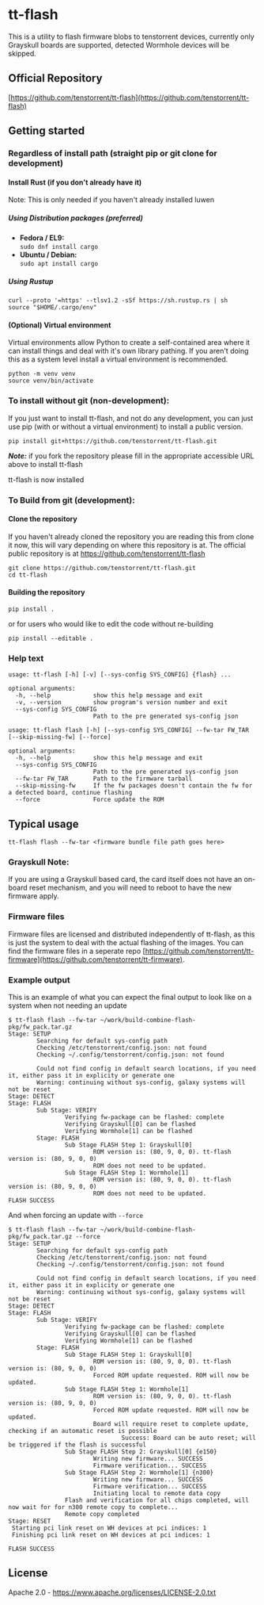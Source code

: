 # tt-flash

This is a utility to flash firmware blobs to tenstorrent devices, currently only Grayskull boards are supported, detected Wormhole devices will be skipped.

## Official Repository

[https://github.com/tenstorrent/tt-flash](https://github.com/tenstorrent/tt-flash)

## Getting started

### Regardless of install path (straight pip or git clone for development)
#### Install Rust (if you don't already have it)
Note: This is only needed if you haven't already installed luwen
##### Using Distribution packages (preferred)
* **Fedora / EL9:** <br/> `sudo dnf install cargo`
* **Ubuntu / Debian:** <br/> `sudo apt install cargo`
##### Using Rustup
```
curl --proto '=https' --tlsv1.2 -sSf https://sh.rustup.rs | sh
source "$HOME/.cargo/env"
```

#### (Optional) Virtual environment
Virtual environments allow Python to create a self-contained area where it can
install things and deal with it's own library pathing.  If you aren't doing
this as a system level install a virtual environment is recommended.

```
python -m venv venv
source venv/bin/activate
```

### To install without git (non-development):

If you just want to install tt-flash, and not do any development, you can just
use pip (with or without a virtual environment) to install a public version.

```
pip install git+https://github.com/tenstorrent/tt-flash.git
```

***Note:*** if you fork the repository please fill in the appropriate accessible URL above to install tt-flash

tt-flash is now installed

### To Build from git (development):

#### Clone the repository

If you haven't already cloned the repository you are reading this from clone
it now, this will vary depending on where this repository is at.  The official
public repository is at https://github.com/tenstorrent/tt-flash

```
git clone https://github.com/tenstorrent/tt-flash.git
cd tt-flash
```

#### Building the repository

```
pip install .
```

or for users who would like to edit the code without re-building

```
pip install --editable .
```

### Help text
```
usage: tt-flash [-h] [-v] [--sys-config SYS_CONFIG] {flash} ...

optional arguments:
  -h, --help            show this help message and exit
  -v, --version         show program's version number and exit
  --sys-config SYS_CONFIG
                        Path to the pre generated sys-config json

usage: tt-flash flash [-h] [--sys-config SYS_CONFIG] --fw-tar FW_TAR [--skip-missing-fw] [--force]

optional arguments:
  -h, --help            show this help message and exit
  --sys-config SYS_CONFIG
                        Path to the pre generated sys-config json
  --fw-tar FW_TAR       Path to the firmware tarball
  --skip-missing-fw     If the fw packages doesn't contain the fw for a detected board, continue flashing
  --force               Force update the ROM
```

## Typical usage
```
tt-flash flash --fw-tar <firmware bundle file path goes here>
```

### Grayskull Note:
If you are using a Grayskull based card, the card itself does not have an on-board reset mechanism, and you will need to reboot to have the new firmware apply.

### Firmware files
Firmware files are licensed and distributed independently of tt-flash, as this is just the system to deal with the actual flashing of the images. You can find the firmware files in a seperate repo [https://github.com/tenstorrent/tt-firmware](https://github.com/tenstorrent/tt-firmware).

### Example output

This is an example of what you can expect the final output to look like on a system when not needing an update

```
$ tt-flash flash --fw-tar ~/work/build-combine-flash-pkg/fw_pack.tar.gz
Stage: SETUP
        Searching for default sys-config path
        Checking /etc/tenstorrent/config.json: not found
        Checking ~/.config/tenstorrent/config.json: not found

        Could not find config in default search locations, if you need it, either pass it in explicity or generate one
        Warning: continuing without sys-config, galaxy systems will not be reset
Stage: DETECT
Stage: FLASH
        Sub Stage: VERIFY
                Verifying fw-package can be flashed: complete
                Verifying Grayskull[0] can be flashed
                Verifying Wormhole[1] can be flashed
        Stage: FLASH
                Sub Stage FLASH Step 1: Grayskull[0]
                        ROM version is: (80, 9, 0, 0). tt-flash version is: (80, 9, 0, 0)
                        ROM does not need to be updated.
                Sub Stage FLASH Step 1: Wormhole[1]
                        ROM version is: (80, 9, 0, 0). tt-flash version is: (80, 9, 0, 0)
                        ROM does not need to be updated.
FLASH SUCCESS
```

And when forcing an update with `--force`

```
$ tt-flash flash --fw-tar ~/work/build-combine-flash-pkg/fw_pack.tar.gz --force
Stage: SETUP
        Searching for default sys-config path
        Checking /etc/tenstorrent/config.json: not found
        Checking ~/.config/tenstorrent/config.json: not found

        Could not find config in default search locations, if you need it, either pass it in explicity or generate one
        Warning: continuing without sys-config, galaxy systems will not be reset
Stage: DETECT
Stage: FLASH
        Sub Stage: VERIFY
                Verifying fw-package can be flashed: complete
                Verifying Grayskull[0] can be flashed
                Verifying Wormhole[1] can be flashed
        Stage: FLASH
                Sub Stage FLASH Step 1: Grayskull[0]
                        ROM version is: (80, 9, 0, 0). tt-flash version is: (80, 9, 0, 0)
                        Forced ROM update requested. ROM will now be updated.
                Sub Stage FLASH Step 1: Wormhole[1]
                        ROM version is: (80, 9, 0, 0). tt-flash version is: (80, 9, 0, 0)
                        Forced ROM update requested. ROM will now be updated.
                        Board will require reset to complete update, checking if an automatic reset is possible
                                Success: Board can be auto reset; will be triggered if the flash is successful
                Sub Stage FLASH Step 2: Grayskull[0] {e150}
                        Writing new firmware... SUCCESS
                        Firmware verification... SUCCESS
                Sub Stage FLASH Step 2: Wormhole[1] {n300}
                        Writing new firmware... SUCCESS
                        Firmware verification... SUCCESS
                        Initiating local to remote data copy
                Flash and verification for all chips completed, will now wait for for n300 remote copy to complete...
                Remote copy completed
Stage: RESET
 Starting pci link reset on WH devices at pci indices: 1
 Finishing pci link reset on WH devices at pci indices: 1

FLASH SUCCESS
```

## License

Apache 2.0 - https://www.apache.org/licenses/LICENSE-2.0.txt
